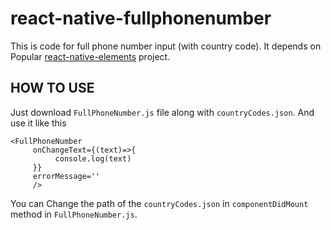 # react-native-fullphonenumber
This is code for full phone number input (with country code). It depends on Popular [react-native-elements](https://react-native-elements.github.io/react-native-elements/docs/getting_started.html) project.

## HOW TO USE

Just download `FullPhoneNumber.js` file along with `countryCodes.json`. And use it like this

```
<FullPhoneNumber
     onChangeText={(text)=>{
          console.log(text)
     }}
     errorMessage=''
     />
```

You can Change the path of the `countryCodes.json` in `componentDidMount` method in `FullPhoneNumber.js`.
